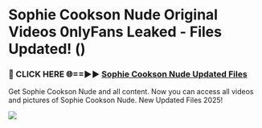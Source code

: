 # Sophie Cookson Nude Original Videos 0nlyFans Leaked - Files Updated! ()

<h3>🔴 CLICK HERE 🌐==►► <a href="https://tinyurl.com/2p9ay9w9" rel="nofollow">Sophie Cookson Nude Updated Files</a></h3>

Get Sophie Cookson Nude and all content. Now you can access all videos and pictures of Sophie Cookson Nude. New Updated Files 2025!

[![](https://i.imgur.com/KQgVmj3.gif)](https://tinyurl.com/2p9ay9w9)
